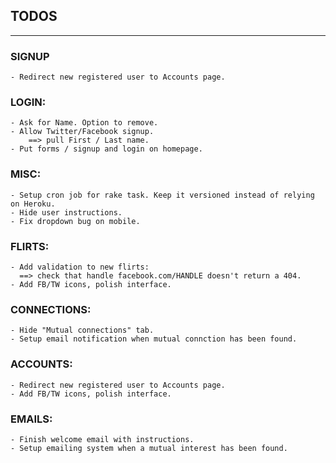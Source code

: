 ## TODOS

----

### SIGNUP

	- Redirect new registered user to Accounts page.


### LOGIN:

	- Ask for Name. Option to remove. 
	- Allow Twitter/Facebook signup.
		==> pull First / Last name.
	- Put forms / signup and login on homepage. 


### MISC:

	- Setup cron job for rake task. Keep it versioned instead of relying on Heroku.
	- Hide user instructions.
	- Fix dropdown bug on mobile.


### FLIRTS:

	- Add validation to new flirts: 
	  ==> check that handle facebook.com/HANDLE doesn't return a 404.
	- Add FB/TW icons, polish interface.


### CONNECTIONS:

	- Hide "Mutual connections" tab.
	- Setup email notification when mutual connction has been found. 


### ACCOUNTS:

	- Redirect new registered user to Accounts page.
	- Add FB/TW icons, polish interface.


### EMAILS: 
	- Finish welcome email with instructions.
	- Setup emailing system when a mutual interest has been found. 
